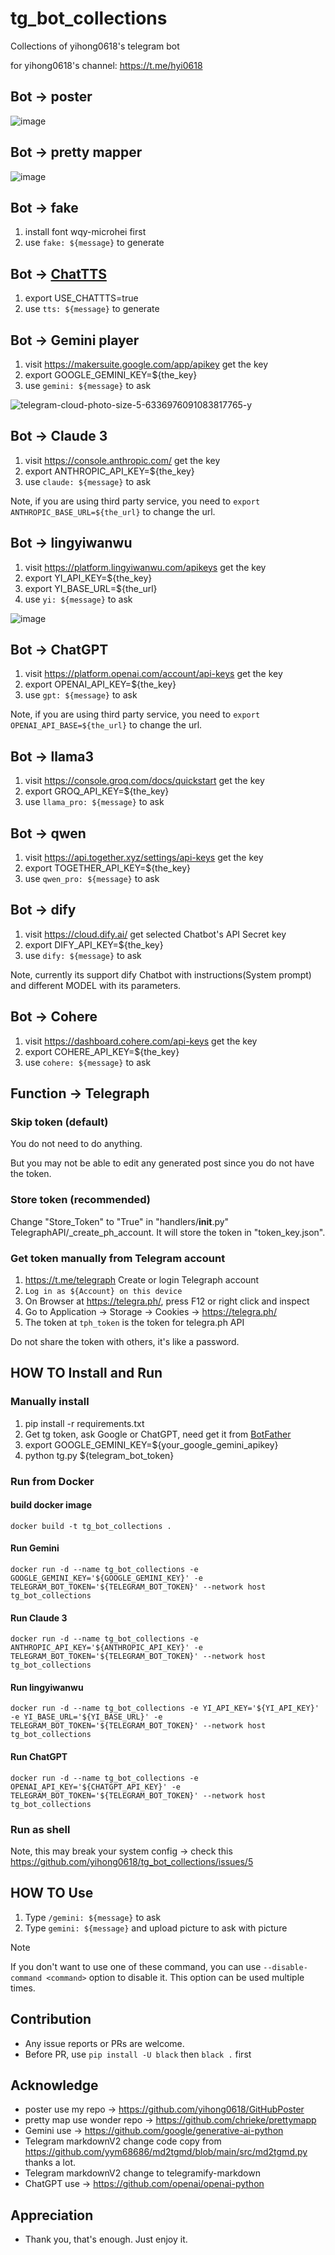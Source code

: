 # tg_bot_collections
Collections of yihong0618's telegram bot

for yihong0618's channel: https://t.me/hyi0618


## Bot -> poster

![image](https://github.com/yihong0618/tg_bot_collections/assets/15976103/6cf6b2c0-9f43-42f4-ba5f-be768ea27fd1)

## Bot -> pretty mapper

![image](https://github.com/yihong0618/tg_bot_collections/assets/15976103/29848d22-5289-4953-8ab0-4e84c16f79e3)

## Bot -> fake
1. install font wqy-microhei first
2. use `fake: ${message}` to generate

## Bot -> [ChatTTS](https://github.com/2noise/ChatTTS)

1. export USE_CHATTTS=true
2. use `tts: ${message}` to generate


## Bot -> Gemini player

1. visit https://makersuite.google.com/app/apikey get the key
2. export GOOGLE_GEMINI_KEY=${the_key}
3. use `gemini: ${message}` to ask

![telegram-cloud-photo-size-5-6336976091083817765-y](https://github.com/yihong0618/tg_bot_collections/assets/15976103/683a9c22-6f64-4a51-93e6-5e36218e1668)


## Bot -> Claude 3

1. visit https://console.anthropic.com/ get the key
2. export ANTHROPIC_API_KEY=${the_key}
3. use `claude: ${message}` to ask

Note, if you are using third party service, you need to `export ANTHROPIC_BASE_URL=${the_url}` to change the url.


## Bot -> lingyiwanwu

1. visit https://platform.lingyiwanwu.com/apikeys get the key
2. export YI_API_KEY=${the_key}
3. export YI_BASE_URL=${the_url}
3. use `yi: ${message}` to ask

![image](https://github.com/yihong0618/tg_bot_collections/assets/15976103/11d96dde-447b-4b7e-886d-c3564e27b0d6)


## Bot -> ChatGPT

1. visit https://platform.openai.com/account/api-keys get the key
2. export OPENAI_API_KEY=${the_key}
3. use `gpt: ${message}` to ask

Note, if you are using third party service, you need to `export OPENAI_API_BASE=${the_url}` to change the url.

## Bot -> llama3

1. visit https://console.groq.com/docs/quickstart get the key
2. export GROQ_API_KEY=${the_key}
3. use `llama_pro: ${message}` to ask

## Bot -> qwen

1. visit https://api.together.xyz/settings/api-keys get the key
2. export TOGETHER_API_KEY=${the_key}
3. use `qwen_pro: ${message}` to ask

## Bot -> dify

1. visit https://cloud.dify.ai/ get selected Chatbot's API Secret key
2. export DIFY_API_KEY=${the_key}
3. use `dify: ${message}` to ask

Note, currently its support dify Chatbot with instructions(System prompt) and different MODEL with its parameters.

## Bot -> Cohere

1. visit https://dashboard.cohere.com/api-keys get the key
2. export COHERE_API_KEY=${the_key}
3. use `cohere: ${message}` to ask

## Function -> Telegraph

### Skip token (default)

You do not need to do anything.

But you may not be able to edit any generated post since you do not have the token.

### Store token (recommended)

Change "Store_Token" to "True" in "handlers/__init__.py" TelegraphAPI/_create_ph_account. It will store the token in "token_key.json".

### Get token manually from Telegram account

1. https://t.me/telegraph Create or login Telegraph account
2. `Log in as ${Account} on this device`
3. On Browser at https://telegra.ph/, press F12 or right click and inspect
4. Go to Application -> Storage -> Cookies -> https://telegra.ph/
5. The token at `tph_token` is the token for telegra.ph API

Do not share the token with others, it's like a password.

## HOW TO Install and Run

### Manually install 
1. pip install -r requirements.txt
2. Get tg token, ask Google or ChatGPT, need get it from [BotFather](https://t.me/BotFather)
3. export GOOGLE_GEMINI_KEY=${your_google_gemini_apikey}
4. python tg.py ${telegram_bot_token}

### Run from Docker
#### build docker image
`docker build -t tg_bot_collections .`
#### Run Gemini
`docker run -d --name tg_bot_collections -e GOOGLE_GEMINI_KEY='${GOOGLE_GEMINI_KEY}' -e TELEGRAM_BOT_TOKEN='${TELEGRAM_BOT_TOKEN}' --network host tg_bot_collections`
#### Run Claude 3
`docker run -d --name tg_bot_collections -e ANTHROPIC_API_KEY='${ANTHROPIC_API_KEY}' -e TELEGRAM_BOT_TOKEN='${TELEGRAM_BOT_TOKEN}' --network host tg_bot_collections`
#### Run lingyiwanwu
`docker run -d --name tg_bot_collections -e YI_API_KEY='${YI_API_KEY}' -e YI_BASE_URL='${YI_BASE_URL}' -e TELEGRAM_BOT_TOKEN='${TELEGRAM_BOT_TOKEN}' --network host tg_bot_collections`
#### Run ChatGPT
`docker run -d --name tg_bot_collections -e OPENAI_API_KEY='${CHATGPT_API_KEY}' -e TELEGRAM_BOT_TOKEN='${TELEGRAM_BOT_TOKEN}' --network host tg_bot_collections`

### Run as shell

Note, this may break your system config -> check this https://github.com/yihong0618/tg_bot_collections/issues/5


## HOW TO Use

1. Type `/gemini: ${message}` to ask
2. Type `gemini: ${message}` and upload picture to ask with picture

> [!Note]
> If you don't want to use one of these command, you can use `--disable-command <command>` option to disable it. This option can be used multiple times.


## Contribution

- Any issue reports or PRs are welcome.
- Before PR, use `pip install -U black` then `black .` first

## Acknowledge

- poster use my repo -> https://github.com/yihong0618/GitHubPoster
- pretty map use wonder repo -> https://github.com/chrieke/prettymapp
- Gemini use -> https://github.com/google/generative-ai-python
- Telegram markdownV2 change code copy from https://github.com/yym68686/md2tgmd/blob/main/src/md2tgmd.py thanks a lot.
- Telegram markdownV2 change to telegramify-markdown
- ChatGPT use -> https://github.com/openai/openai-python

## Appreciation

- Thank you, that's enough. Just enjoy it.
